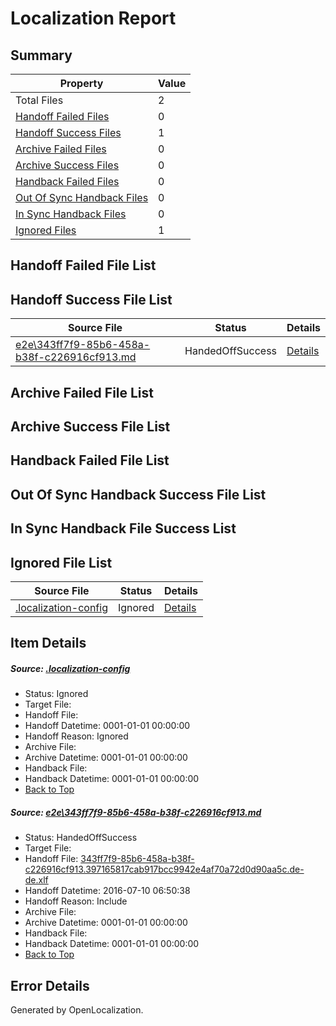 # <a name='report-top'></a> Localization Report

## Summary
 Property | Value 
 -------- | ----- 
 Total Files | 2
[ Handoff Failed Files ](#handoff-failed-list)| 0
[ Handoff Success Files ](#handoff-success-list)| 1
[ Archive Failed Files ](#archive-failed-list)| 0
[ Archive Success Files ](#archive-success-list)| 0
[ Handback Failed Files ](#handback-failed-list)| 0
[ Out Of Sync Handback Files ](#outofsync-handback-success-list)| 0
[ In Sync Handback Files ](#insync-handback-success-list)| 0
[ Ignored Files ](#ignored-list)| 1

## <a name='handoff-failed-list'></a> Handoff Failed File List

## <a name='handoff-success-list'></a> Handoff Success File List
 Source File | Status | Details 
 ----------- | ------ | ------- 
 [e2e\343ff7f9-85b6-458a-b38f-c226916cf913.md](https://github.com/OpenLocalizationTestOrg/oltest/blob/f761085cae5077345aa0ca14ebb0be25558ae898/e2e/343ff7f9-85b6-458a-b38f-c226916cf913.md) | HandedOffSuccess | [Details](#474231c977e26622a7791e0bd975d14b681461b81)

## <a name='archive-failed-list'></a> Archive Failed File List

## <a name='archive-success-list'></a> Archive Success File List

## <a name='handback-failed-list'></a> Handback Failed File List

## <a name='outofsync-handback-success-list'></a> Out Of Sync Handback Success File List

## <a name='insync-handback-success-list'></a> In Sync Handback File Success List

## <a name='ignored-list'></a> Ignored File List
 Source File | Status | Details 
 ----------- | ------ | ------- 
 [.localization-config](https://github.com/OpenLocalizationTestOrg/oltest/blob/f761085cae5077345aa0ca14ebb0be25558ae898/.localization-config) | Ignored | [Details](#3d4f252ac210baf56311d7e97dcc2db10974dbd20)

## Item Details
##### <a name='3d4f252ac210baf56311d7e97dcc2db10974dbd20'></a> Source: [.localization-config](https://github.com/OpenLocalizationTestOrg/oltest/blob/f761085cae5077345aa0ca14ebb0be25558ae898/.localization-config)
* Status: Ignored
* Target File: 
* Handoff File: 
* Handoff Datetime: 0001-01-01 00:00:00
* Handoff Reason: Ignored
* Archive File: 
* Archive Datetime: 0001-01-01 00:00:00
* Handback File: 
* Handback Datetime: 0001-01-01 00:00:00
* [Back to Top](#report-top)

##### <a name='474231c977e26622a7791e0bd975d14b681461b81'></a> Source: [e2e\343ff7f9-85b6-458a-b38f-c226916cf913.md](https://github.com/OpenLocalizationTestOrg/oltest/blob/f761085cae5077345aa0ca14ebb0be25558ae898/e2e/343ff7f9-85b6-458a-b38f-c226916cf913.md)
* Status: HandedOffSuccess
* Target File: 
* Handoff File: [343ff7f9-85b6-458a-b38f-c226916cf913.397165817cab917bcc9942e4af70a72d0d90aa5c.de-de.xlf](https://github.com/OpenLocalizationTestOrg/olhandoff-e2e/blob/6dfdb7cee27ac843414a9ccdbd9259da02af398b/ol-handoff/OpenLocalizationTestOrg/oltest-dede-fly/ci/ht/343ff7f9-85b6-458a-b38f-c226916cf913.397165817cab917bcc9942e4af70a72d0d90aa5c.de-de.xlf)
* Handoff Datetime: 2016-07-10 06:50:38
* Handoff Reason: Include
* Archive File: 
* Archive Datetime: 0001-01-01 00:00:00
* Handback File: 
* Handback Datetime: 0001-01-01 00:00:00
* [Back to Top](#report-top)


## Error Details

Generated by OpenLocalization.

